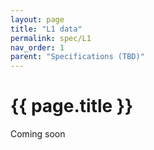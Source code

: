```yaml
---
layout: page
title: "L1 data"
permalink: spec/L1
nav_order: 1
parent: "Specifications (TBD)"
---
```



# {{ page.title }}

Coming soon
